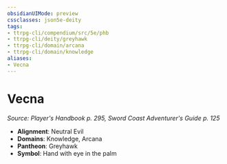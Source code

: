 ```yaml
---
obsidianUIMode: preview
cssclasses: json5e-deity
tags:
- ttrpg-cli/compendium/src/5e/phb
- ttrpg-cli/deity/greyhawk
- ttrpg-cli/domain/arcana
- ttrpg-cli/domain/knowledge
aliases: 
- Vecna
---
```

# Vecna
*Source: Player's Handbook p. 295, Sword Coast Adventurer's Guide p. 125* 

- **Alignment**: Neutral Evil
- **Domains**: Knowledge, Arcana
- **Pantheon**: Greyhawk
- **Symbol**: Hand with eye in the palm
